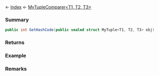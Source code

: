 ← [Index](Api-Index) ← [MyTupleComparer<T1, T2, T3>](VRage.MyTupleComparer`3)

### Summary

```csharp
public int GetHashCode(public sealed struct MyTuple<T1, T2, T3> obj)
```

### Returns

### Example

### Remarks

